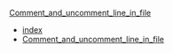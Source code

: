 [Comment_and_uncomment_line_in_file](Comment_and_uncomment_line_in_file.md)
* [index](index.md)
* [Comment_and_uncomment_line_in_file](Comment_and_uncomment_line_in_file.md)
